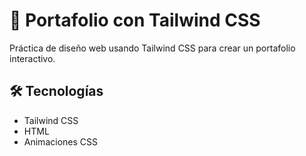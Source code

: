 # 🎨 Portafolio con Tailwind CSS

Práctica de diseño web usando Tailwind CSS para crear un portafolio interactivo. 

## 🛠 Tecnologías
- Tailwind CSS
- HTML
- Animaciones CSS
